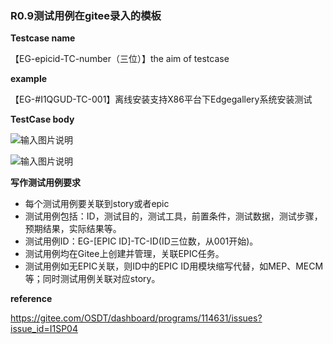 ### R0.9测试用例在gitee录入的模板


 **Testcase name**
 
【EG-epicid-TC-number（三位）】the aim of testcase

 **example** 

【EG-#I1QGUD-TC-001】离线安装支持X86平台下Edgegallery系统安装测试

 **TestCase body** 

![输入图片说明](https://images.gitee.com/uploads/images/2020/0825/165550_beed6230_7624512.png "20200825164757.png")

![输入图片说明](https://images.gitee.com/uploads/images/2020/0825/170715_b8097882_7624512.png "20200825170623.png")

 **写作测试用例要求** 


- 每个测试用例要关联到story或者epic
- 测试用例包括：ID，测试目的，测试工具，前置条件，测试数据，测试步骤，预期结果，实际结果等。
- 测试用例ID：EG-[EPIC ID]-TC-ID(ID三位数，从001开始)。
- 测试用例均在Gitee上创建并管理，关联EPIC任务。
- 测试用例如无EPIC关联，则ID中的EPIC ID用模块缩写代替，如MEP、MECM等；同时测试用例关联对应story。


 **reference**
 
https://gitee.com/OSDT/dashboard/programs/114631/issues?issue_id=I1SP04
